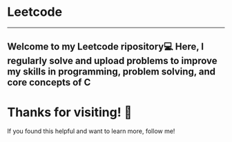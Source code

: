 # Leetcode

----
Welcome to my Leetcode ripository💻 Here, I regularly solve and upload  problems to improve my skills in programming, problem solving, and core concepts of C  
---

# Thanks for visiting! 🌟
If you found this helpful and want to learn more, follow me!
